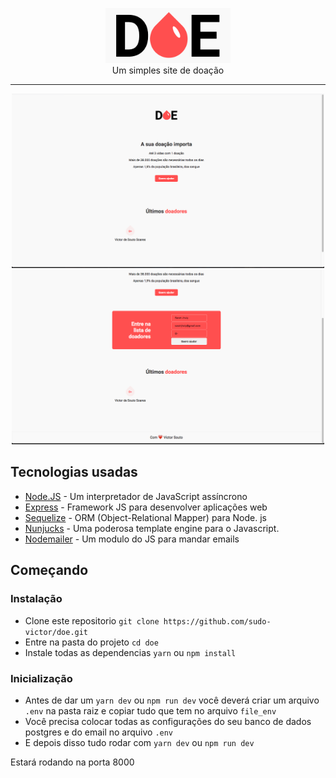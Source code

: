 <p align="center">
    <img src="./public/logo.png" width="200" alt="doe">
    <br />
    Um simples site de doação
</p>
<hr />

<p align="center">
    <img src="./public/snapshot-1.png" width="500" alt="snapshot 1">
    <img src="./public/snapshot-2.png" width="500" alt="snapshot 1">
</p>


## Tecnologias usadas

- [Node.JS](https://nodejs.org/en/) - Um interpretador de JavaScript assíncrono
- [Express](https://expressjs.com/pt-br/) - Framework JS para desenvolver aplicações web
- [Sequelize](https://sequelize.org/) - ORM (Object-Relational Mapper) para Node. js
- [Nunjucks](https://mozilla.github.io/nunjucks/) - Uma poderosa template engine para o Javascript.
- [Nodemailer](https://nodemailer.com/about/) - Um modulo do JS para mandar emails

## Começando

### Instalação

- Clone este repositorio ```git clone https://github.com/sudo-victor/doe.git```
- Entre na pasta do projeto ```cd doe```
- Instale todas as dependencias ```yarn``` ou ```npm install```


### Inicialização 

 - Antes de dar um ```yarn dev``` ou ```npm run dev``` você deverá criar um arquivo ```.env``` na pasta raiz e copiar tudo que tem no arquivo ```file_env```
 - Você precisa colocar todas as configurações do seu banco de dados postgres e do email no arquivo ```.env```
 - E depois disso tudo rodar com ```yarn dev``` ou ```npm run dev```

Estará rodando na porta 8000
